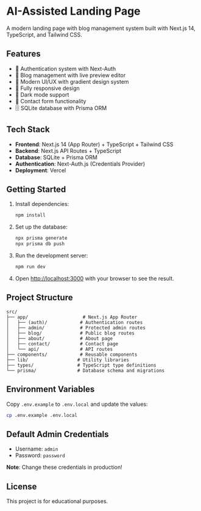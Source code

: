 # AI-Assisted Landing Page

A modern landing page with blog management system built with Next.js 14, TypeScript, and Tailwind CSS.

## Features

- 🔐 Authentication system with Next-Auth
- 📝 Blog management with live preview editor
- 🎨 Modern UI/UX with gradient design system
- 📱 Fully responsive design
- 🌙 Dark mode support
- 📧 Contact form functionality
- 🗄️ SQLite database with Prisma ORM

## Tech Stack

- **Frontend**: Next.js 14 (App Router) + TypeScript + Tailwind CSS
- **Backend**: Next.js API Routes + TypeScript  
- **Database**: SQLite + Prisma ORM
- **Authentication**: Next-Auth.js (Credentials Provider)
- **Deployment**: Vercel

## Getting Started

1. Install dependencies:
   ```bash
   npm install
   ```

2. Set up the database:
   ```bash
   npx prisma generate
   npx prisma db push
   ```

3. Run the development server:
   ```bash
   npm run dev
   ```

4. Open [http://localhost:3000](http://localhost:3000) with your browser to see the result.

## Project Structure

```
src/
├── app/                    # Next.js App Router
│   ├── (auth)/            # Authentication routes
│   ├── admin/             # Protected admin routes
│   ├── blog/              # Public blog routes
│   ├── about/             # About page
│   ├── contact/           # Contact page
│   └── api/               # API routes
├── components/            # Reusable components
├── lib/                  # Utility libraries
├── types/                # TypeScript type definitions
└── prisma/               # Database schema and migrations
```

## Environment Variables

Copy `.env.example` to `.env.local` and update the values:

```bash
cp .env.example .env.local
```

## Default Admin Credentials

- Username: `admin`
- Password: `password`

**Note**: Change these credentials in production!

## License

This project is for educational purposes.